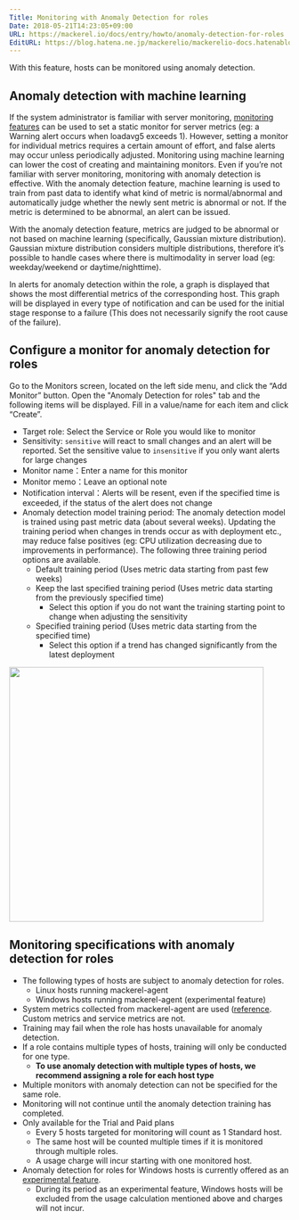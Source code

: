 ```yaml
---
Title: Monitoring with Anomaly Detection for roles
Date: 2018-05-21T14:23:05+09:00
URL: https://mackerel.io/docs/entry/howto/anomaly-detection-for-roles
EditURL: https://blog.hatena.ne.jp/mackerelio/mackerelio-docs.hatenablog.mackerel.io/atom/entry/10257846132619083809
---
```


With this feature, hosts can be monitored using anomaly detection.

## Anomaly detection with machine learning
If the system administrator is familiar with server monitoring, [monitoring features](https://mackerel.io/docs/entry/howto/alerts) can be used to set a static monitor for server metrics (eg: a Warning alert occurs when loadavg5 exceeds 1). However, setting a monitor for individual metrics requires a certain amount of effort, and false alerts may occur unless periodically adjusted. Monitoring using machine learning can lower the cost of creating and maintaining monitors. Even if you’re not familiar with server monitoring, monitoring with anomaly detection is effective. With the anomaly detection feature, machine learning is used to train from past data to identify what kind of metric is normal/abnormal and automatically judge whether the newly sent metric is abnormal or not. If the metric is determined to be abnormal, an alert can be issued.

With the anomaly detection feature, metrics are judged to be abnormal or not based on machine learning (specifically, Gaussian mixture distribution). Gaussian mixture distribution considers multiple distributions, therefore it’s possible to handle cases where there is multimodality in server load (eg: weekday/weekend or daytime/nighttime).

In alerts for anomaly detection within the role, a graph is displayed that shows the most differential metrics of the corresponding host. This graph will be displayed in every type of notification and can be used for the initial stage response to a failure (This does not necessarily signify the root cause of the failure).

## Configure a monitor for anomaly detection for roles
Go to the Monitors screen, located on the left side menu, and click the “Add Monitor” button. Open the "Anomaly Detection for roles" tab and the following items will be displayed. Fill in a value/name for each item and click “Create”.

- Target role: Select the Service or Role you would like to monitor
- Sensitivity: `sensitive` will react to small changes and an alert will be reported. Set the sensitive value to `insensitive` if you only want alerts for large changes
- Monitor name：Enter a name for this monitor
- Monitor memo：Leave an optional note
- Notification interval：Alerts will be resent, even if the specified time is exceeded, if the status of the alert does not change
- Anomaly detection model training period: The anomaly detection model is trained using past metric data (about several weeks). Updating the training period when changes in trends occur as with deployment etc., may reduce false positives (eg: CPU utilization decreasing due to improvements in performance). The following three training period options are available.
  - Default training period (Uses metric data starting from past few weeks)
  - Keep the last specified training period (Uses metric data starting from the previously specified time)
    - Select this option if you do not want the training starting point to change when adjusting the sensitivity
  - Specified training period (Uses metric data starting from the specified time)
    - Select this option if a trend has changed significantly from the latest deployment

<img src="https://cdn-ak.f.st-hatena.com/images/fotolife/m/mackerelio/20190228/20190228114828_original.png" class="hatena-fotolife" itemprop="image" width=457>

<h2 id="hosttype">Monitoring specifications with anomaly detection for roles</h2>

- The following types of hosts are subject to anomaly detection for roles.
  - Linux hosts running mackerel-agent
  - Windows hosts running mackerel-agent (experimental feature)
- System metrics collected from mackerel-agent are used ([reference](https://mackerel.io/docs/entry/spec/metrics). Custom metrics and service metrics are not.
- Training may fail when the role has hosts unavailable for anomaly detection.
- If a role contains multiple types of hosts, training will only be conducted for one type.
  - **To use anomaly detection with multiple types of hosts, we recommend assigning a role for each host type**
- Multiple monitors with anomaly detection can not be specified for the same role.
- Monitoring will not continue until the anomaly detection training has completed.
- Only available for the Trial and Paid plans
  - Every 5 hosts targeted for monitoring will count as 1 Standard host.
  - The same host will be counted multiple times if it is monitored through multiple roles.
  - A usage charge will incur starting with one monitored host.
- Anomaly detection for roles for Windows hosts is currently offered as an [experimental feature](https://mackerel.io/docs/entry/advanced/experimental-features).
  - During its period as an experimental feature, Windows hosts will be excluded from the usage calculation mentioned above and charges will not incur.
